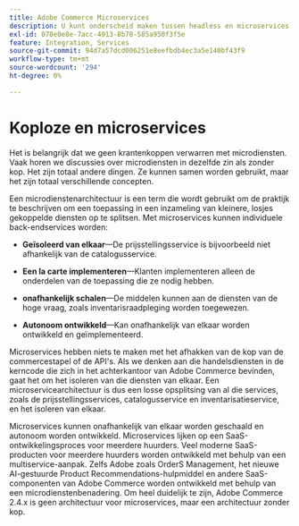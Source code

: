 ```yaml
---
title: Adobe Commerce Microservices
description: U kunt onderscheid maken tussen headless en microservices zoals deze voor Adobe Commerce gelden.
exl-id: 078e0e8e-7acc-4913-8b78-585a950f3f5e
feature: Integration, Services
source-git-commit: 94d7a57dcd006251e8eefbdb4ec3a5e140bf43f9
workflow-type: tm+mt
source-wordcount: '294'
ht-degree: 0%

---
```


# Koploze en microservices

Het is belangrijk dat we geen krantenkoppen verwarren met microdiensten. Vaak horen we discussies over microdiensten in dezelfde zin als zonder kop. Het zijn totaal andere dingen. Ze kunnen samen worden gebruikt, maar het zijn totaal verschillende concepten.

Een microdienstenarchitectuur is een term die wordt gebruikt om de praktijk te beschrijven om een toepassing in een inzameling van kleinere, losjes gekoppelde diensten op te splitsen. Met microservices kunnen individuele back-endservices worden:

- **Geïsoleerd van elkaar**—De prijsstellingsservice is bijvoorbeeld niet afhankelijk van de catalogusservice.

- **Een la carte implementeren**—Klanten implementeren alleen de onderdelen van de toepassing die ze nodig hebben.

- **onafhankelijk schalen**—De middelen kunnen aan de diensten van de hoge vraag, zoals inventarisraadpleging worden toegewezen.

- **Autonoom ontwikkeld**—Kan onafhankelijk van elkaar worden ontwikkeld en geïmplementeerd.

Microservices hebben niets te maken met het afhakken van de kop van de commercestapel of de API&#39;s. Als we denken aan die handelsdiensten in de kerncode die zich in het achterkantoor van Adobe Commerce bevinden, gaat het om het isoleren van die diensten van elkaar. Een microservicearchitectuur is dus een losse opsplitsing van al die services, zoals de prijsstellingsservices, catalogusservice en inventarisatieservice, en het isoleren van elkaar.

Microservices kunnen onafhankelijk van elkaar worden geschaald en autonoom worden ontwikkeld. Microservices lijken op een SaaS-ontwikkelingsproces voor meerdere huurders. Veel moderne SaaS-producten voor meerdere huurders worden ontwikkeld met behulp van een multiservice-aanpak. Zelfs Adobe zoals OrderS Management, het nieuwe AI-gestuurde Product Recommendations-hulpmiddel en andere SaaS-componenten van Adobe Commerce worden ontwikkeld met behulp van een microdienstenbenadering. Om heel duidelijk te zijn, Adobe Commerce 2.4.x is geen architectuur voor microservices, maar een architectuur zonder kop.
